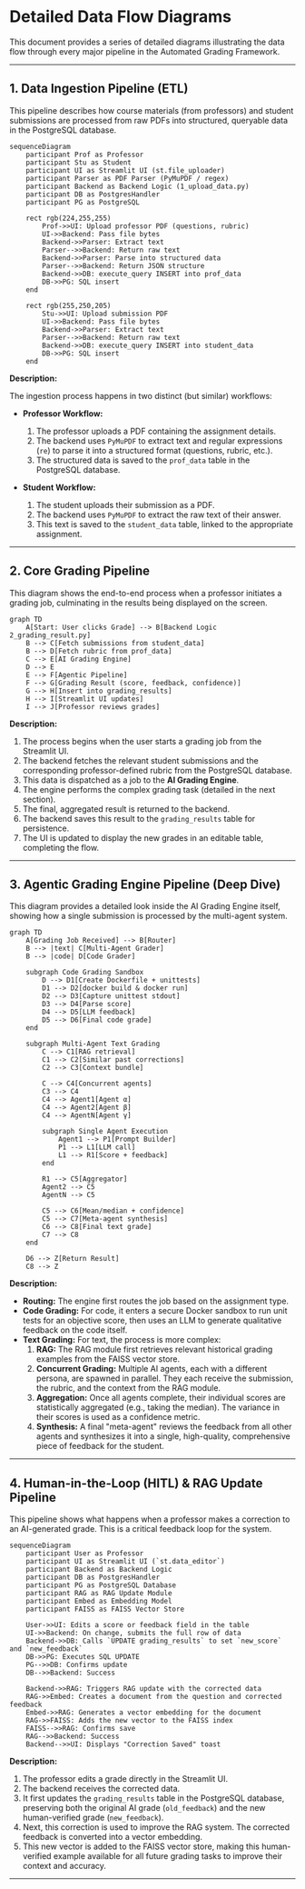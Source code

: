 
# Detailed Data Flow Diagrams

This document provides a series of detailed diagrams illustrating the data flow through every major pipeline in the Automated Grading Framework. 

---

## 1. Data Ingestion Pipeline (ETL)

This pipeline describes how course materials (from professors) and student submissions are processed from raw PDFs into structured, queryable data in the PostgreSQL database.

```mermaid
sequenceDiagram
    participant Prof as Professor
    participant Stu as Student
    participant UI as Streamlit UI (st.file_uploader)
    participant Parser as PDF Parser (PyMuPDF / regex)
    participant Backend as Backend Logic (1_upload_data.py)
    participant DB as PostgresHandler
    participant PG as PostgreSQL

    rect rgb(224,255,255)
        Prof->>UI: Upload professor PDF (questions, rubric)
        UI->>Backend: Pass file bytes
        Backend->>Parser: Extract text
        Parser-->>Backend: Return raw text
        Backend->>Parser: Parse into structured data
        Parser-->>Backend: Return JSON structure
        Backend->>DB: execute_query INSERT into prof_data
        DB->>PG: SQL insert
    end

    rect rgb(255,250,205)
        Stu->>UI: Upload submission PDF
        UI->>Backend: Pass file bytes
        Backend->>Parser: Extract text
        Parser-->>Backend: Return raw text
        Backend->>DB: execute_query INSERT into student_data
        DB->>PG: SQL insert
    end
```

**Description:**

The ingestion process happens in two distinct (but similar) workflows:

*   **Professor Workflow:** 
    1. The professor uploads a PDF containing the assignment details.
    2. The backend uses `PyMuPDF` to extract text and regular expressions (`re`) to parse it into a structured format (questions, rubric, etc.).
    3. The structured data is saved to the `prof_data` table in the PostgreSQL database.

*   **Student Workflow:**
    1. The student uploads their submission as a PDF.
    2. The backend uses `PyMuPDF` to extract the raw text of their answer.
    3. This text is saved to the `student_data` table, linked to the appropriate assignment.

---

## 2. Core Grading Pipeline

This diagram shows the end-to-end process when a professor initiates a grading job, culminating in the results being displayed on the screen.

```mermaid
graph TD
    A[Start: User clicks Grade] --> B[Backend Logic 2_grading_result.py]
    B --> C[Fetch submissions from student_data]
    B --> D[Fetch rubric from prof_data]
    C --> E[AI Grading Engine]
    D --> E
    E --> F[Agentic Pipeline]
    F --> G[Grading Result (score, feedback, confidence)]
    G --> H[Insert into grading_results]
    H --> I[Streamlit UI updates]
    I --> J[Professor reviews grades]
```

**Description:**
1.  The process begins when the user starts a grading job from the Streamlit UI.
2.  The backend fetches the relevant student submissions and the corresponding professor-defined rubric from the PostgreSQL database.
3.  This data is dispatched as a job to the **AI Grading Engine**.
4.  The engine performs the complex grading task (detailed in the next section).
5.  The final, aggregated result is returned to the backend.
6.  The backend saves this result to the `grading_results` table for persistence.
7.  The UI is updated to display the new grades in an editable table, completing the flow.

---

## 3. Agentic Grading Engine Pipeline (Deep Dive)

This diagram provides a detailed look inside the AI Grading Engine itself, showing how a single submission is processed by the multi-agent system.

```mermaid
graph TD
    A[Grading Job Received] --> B[Router]
    B --> |text| C[Multi-Agent Grader]
    B --> |code| D[Code Grader]

    subgraph Code Grading Sandbox
        D --> D1[Create Dockerfile + unittests]
        D1 --> D2[docker build & docker run]
        D2 --> D3[Capture unittest stdout]
        D3 --> D4[Parse score]
        D4 --> D5[LLM feedback]
        D5 --> D6[Final code grade]
    end

    subgraph Multi-Agent Text Grading
        C --> C1[RAG retrieval]
        C1 --> C2[Similar past corrections]
        C2 --> C3[Context bundle]

        C --> C4[Concurrent agents]
        C3 --> C4
        C4 --> Agent1[Agent α]
        C4 --> Agent2[Agent β]
        C4 --> AgentN[Agent γ]

        subgraph Single Agent Execution
            Agent1 --> P1[Prompt Builder]
            P1 --> L1[LLM call]
            L1 --> R1[Score + feedback]
        end

        R1 --> C5[Aggregator]
        Agent2 --> C5
        AgentN --> C5

        C5 --> C6[Mean/median + confidence]
        C5 --> C7[Meta-agent synthesis]
        C6 --> C8[Final text grade]
        C7 --> C8
    end

    D6 --> Z[Return Result]
    C8 --> Z
```

**Description:**
*   **Routing:** The engine first routes the job based on the assignment type.
*   **Code Grading:** For code, it enters a secure Docker sandbox to run unit tests for an objective score, then uses an LLM to generate qualitative feedback on the code itself.
*   **Text Grading:** For text, the process is more complex:
    1.  **RAG:** The RAG module first retrieves relevant historical grading examples from the FAISS vector store.
    2.  **Concurrent Grading:** Multiple AI agents, each with a different persona, are spawned in parallel. They each receive the submission, the rubric, and the context from the RAG module.
    3.  **Aggregation:** Once all agents complete, their individual scores are statistically aggregated (e.g., taking the median). The variance in their scores is used as a confidence metric.
    4.  **Synthesis:** A final "meta-agent" reviews the feedback from all other agents and synthesizes it into a single, high-quality, comprehensive piece of feedback for the student.

---

## 4. Human-in-the-Loop (HITL) & RAG Update Pipeline

This pipeline shows what happens when a professor makes a correction to an AI-generated grade. This is a critical feedback loop for the system.

```mermaid
sequenceDiagram
    participant User as Professor
    participant UI as Streamlit UI (`st.data_editor`)
    participant Backend as Backend Logic
    participant DB as PostgresHandler
    participant PG as PostgreSQL Database
    participant RAG as RAG Update Module
    participant Embed as Embedding Model
    participant FAISS as FAISS Vector Store

    User->>UI: Edits a score or feedback field in the table
    UI->>Backend: On change, submits the full row of data
    Backend->>DB: Calls `UPDATE grading_results` to set `new_score` and `new_feedback`
    DB->>PG: Executes SQL UPDATE
    PG-->>DB: Confirms update
    DB-->>Backend: Success

    Backend->>RAG: Triggers RAG update with the corrected data
    RAG->>Embed: Creates a document from the question and corrected feedback
    Embed->>RAG: Generates a vector embedding for the document
    RAG->>FAISS: Adds the new vector to the FAISS index
    FAISS-->>RAG: Confirms save
    RAG-->>Backend: Success
    Backend-->>UI: Displays "Correction Saved" toast
```

**Description:**
1.  The professor edits a grade directly in the Streamlit UI.
2.  The backend receives the corrected data.
3.  It first updates the `grading_results` table in the PostgreSQL database, preserving both the original AI grade (`old_feedback`) and the new human-verified grade (`new_feedback`).
4.  Next, this correction is used to improve the RAG system. The corrected feedback is converted into a vector embedding.
5.  This new vector is added to the FAISS vector store, making this human-verified example available for all future grading tasks to improve their context and accuracy.

---

